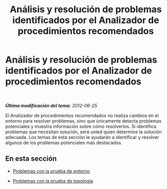 ﻿---
title: Análisis y resolución de problemas identificados por el Analizador de procedimientos recomendados
TOCTitle: Análisis y resolución de problemas identificados por el Analizador de procedimientos recomendados
ms:assetid: ee04c711-bee2-487f-94b7-16566a8961e4
ms:mtpsurl: https://technet.microsoft.com/es-es/library/Gg591353(v=OCS.15)
ms:contentKeyID: 48277087
ms.date: 01/07/2017
mtps_version: v=OCS.15
ms.translationtype: HT
---

# Análisis y resolución de problemas identificados por el Analizador de procedimientos recomendados

 

_**Última modificación del tema:** 2012-06-25_

El Analizador de procedimientos recomendados no realiza cambios en el entorno para resolver problemas, sino que únicamente detecta problemas potenciales y muestra información sobre cómo resolverlos. Si identifica problemas que necesitan solución, será usted quien determine la solución adecuada. Los temas de esta sección le ayudarán a identificar y resolver algunos de los problemas potenciales más destacados.

## En esta sección

  - [Problemas con la prueba de entorno](lync-server-2013-issues-with-the-environment-test.md)

  - [Problemas con la prueba de topología](lync-server-2013-issues-with-the-topology-test.md)

